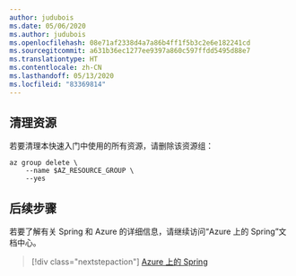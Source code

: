 ```yaml
---
author: judubois
ms.date: 05/06/2020
ms.author: judubois
ms.openlocfilehash: 08e71af2338d4a7a86b4ff1f5b3c2e6e182241cd
ms.sourcegitcommit: a631b36ec1277ee9397a860c597ffdd5495d88e7
ms.translationtype: HT
ms.contentlocale: zh-CN
ms.lasthandoff: 05/13/2020
ms.locfileid: "83369814"
---
```

## <a name="clean-up-resources"></a>清理资源

若要清理本快速入门中使用的所有资源，请删除该资源组：

```azurecli
az group delete \
    --name $AZ_RESOURCE_GROUP \
    --yes
```

## <a name="next-steps"></a>后续步骤

若要了解有关 Spring 和 Azure 的详细信息，请继续访问“Azure 上的 Spring”文档中心。

> [!div class="nextstepaction"]
> [Azure 上的 Spring](/azure/developer/java/spring-framework)
